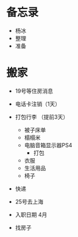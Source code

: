 #  备忘录

- 杨冰
- 整理
- 准备



# 搬家
- 19号等住房消息
- 电话卡注销（1天）
- 打包行李 （提前3天）
  - 被子床单
  - 榻榻米
  - 电脑音箱显示器PS4
    - 打包
  - 衣服
  - 生活用品
  - 椅子
- 快递
- 25号去上海


- 入职日期 4月
- 找房子
